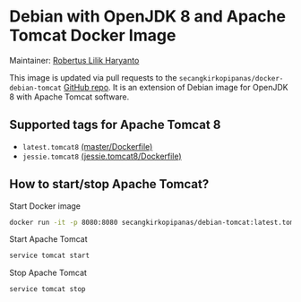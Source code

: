# Debian with OpenJDK 8 and Apache Tomcat Docker Image

Maintainer: [Robertus Lilik Haryanto]

This image is updated via pull requests to the `secangkirkopipanas/docker-debian-tomcat` [GitHub repo]. It is an extension of Debian image for OpenJDK 8 with Apache Tomcat software.

## Supported tags for Apache Tomcat 8
- `latest.tomcat8` [(master/Dockerfile)]
- `jessie.tomcat8` [(jessie.tomcat8/Dockerfile)]

## How to start/stop Apache Tomcat?
Start Docker image
```sh
docker run -it -p 8080:8080 secangkirkopipanas/debian-tomcat:latest.tomcat8
```

Start Apache Tomcat
```sh
service tomcat start
```

Stop Apache Tomcat
```sh
service tomcat stop
```

   [Robertus Lilik Haryanto]: <mailto:robert.djokdja@gmail.com>
   [GitHub repo]: <https://github.com/secangkirkopipanas/docker-debian-tomcat>
   [(master/Dockerfile)]: <https://github.com/secangkirkopipanas/docker-debian-tomcat/blob/master/Dockerfile>
   [(jessie.tomcat8/Dockerfile)]: <https://github.com/secangkirkopipanas/docker-debian-tomcat/blob/jessie.tomcat8/Dockerfile>
